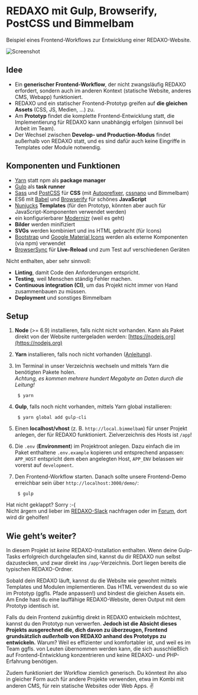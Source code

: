 # REDAXO mit Gulp, Browserify, PostCSS und Bimmelbam

Beispiel eines Frontend-Workflows zur Entwicklung einer REDAXO-Website.

![Screenshot](https://raw.githubusercontent.com/FriendsOfREDAXO/redaxo-mit-bimmelbam/assets/redaxo-mit-bimmelbam.jpg)

## Idee

* Ein __generischer Frontend-Workflow__, der nicht zwangsläufig REDAXO erfordert, sondern auch im anderen Kontext (statische Website, anderes CMS, Webapp) funktioniert.
* REDAXO und ein statischer Frontend-Prototyp greifen auf __die gleichen Assets__ (CSS, JS, Medien, …) zu.
* Am __Prototyp__ findet die komplette Frontend-Entwicklung statt, die Implementierung für REDAXO kann unabhängig erfolgen (sinnvoll bei Arbeit im Team).
* Der Wechsel zwischen __Develop- und Production-Modus__ findet außerhalb von REDAXO statt, und es sind dafür auch keine Eingriffe in Templates oder Module notwendig.

## Komponenten und Funktionen

* [Yarn](https://yarnpkg.com) statt npm als __package manager__
* [Gulp](http://gulpjs.com) als __task runner__
* [Sass](http://sass-lang.com) und [PostCSS](http://postcss.org) für __CSS__ (mit [Autoprefixer](http://autoprefixer.github.io), [cssnano](http://cssnano.co) und Bimmelbam)
* ES6 mit [Babel](http://babeljs.io) und [Browserify](http://browserify.org) für schönes __JavaScript__
* [Nunjucks](https://mozilla.github.io/nunjucks/) __Templates__ (für den Prototyp, könnten aber auch für JavaScript-Komponenten verwendet werden)
* ein konfigurierbarer [Modernizr](https://modernizr.com) (weil es geht)
* __Bilder__ werden minifiziert
* __SVGs__ werden kombiniert und ins HTML gebracht (für Icons)
* [Bootstrap](http://getbootstrap.com) und [Google Material Icons](https://material.io/icons/) werden als externe Komponenten (via npm) verwendet
* [BrowserSync](https://www.browsersync.io) für __Live-Reload__ und zum Test auf verschiedenen Geräten

Nicht enthalten, aber sehr sinnvoll:

* __Linting__, damit Code den Anforderungen entspricht.
* __Testing__, weil Menschen ständig Fehler machen.
* __Continuous integration (CI)__, um das Projekt nicht immer von Hand zusammenbauen zu müssen.
* __Deployment__ und sonstiges Bimmelbam

## Setup

1. __Node__ (>= 6.9) installieren, falls nicht nicht vorhanden. Kann als Paket direkt von der Website runtergeladen werden: [https://nodejs.org](https://nodejs.org)
2. __Yarn__ installieren, falls noch nicht vorhanden ([Anleitung](https://yarnpkg.com/en/docs/install)).
3. Im Terminal in unser Verzeichnis wechseln und mittels Yarn die benötigten Pakete holen.  
_Achtung, es kommen mehrere hundert Megabyte an Daten durch die Leitung!_  

        $ yarn

4. __Gulp__, falls noch nicht vorhanden, mittels Yarn global installieren:

        $ yarn global add gulp-cli

5. Einen __localhost/vhost__ (z. B. `http://local.bimmelbam`) für unser Projekt anlegen, der für REDAXO funktioniert. Zielverzeichnis des Hosts ist `/app`!
6. Die `.env` (__Environment__) im Projektroot anlegen. Dazu einfach die im Paket enthaltene `.env.example` kopieren und entsprechend anpassen: `APP_HOST` entspricht dem eben angelegten Host, `APP_ENV` belassen wir vorerst auf `development`.
7. Den Frontend-Workflow starten. Danach sollte unsere Frontend-Demo erreichbar sein über `http://localhost:3000/demo/`:

        $ gulp


Hat nicht geklappt? Sorry :-(  
Nicht ärgern und lieber im [REDAXO-Slack](http://redaxo.org/slack/) nachfragen oder im [Forum](http://www.redaxo.org/de/forum/allgemeines-f39/frontend-workflow-fur-redaxo-mit-gulp-browserify-postcss-t21541.html#p120663), dort wird dir geholfen!

## Wie geht’s weiter?

In diesem Projekt ist _keine_ REDAXO-Installation enthalten. Wenn deine Gulp-Tasks erfolgreich durchgelaufen sind, kannst du dir REDAXO nun selbst dazustecken, und zwar direkt ins `/app`-Verzeichnis. Dort liegen bereits die typischen REDAXO-Ordner.

Sobald dein REDAXO läuft, kannst du die Website wie gewohnt mittels Templates und Modulen implementieren. Das HTML verwendest du so wie im Prototyp (ggfls. Pfade anpassen!) und bindest die gleichen Assets ein. Am Ende hast du eine lauffähige REDAXO-Website, deren Output mit dem Prototyp identisch ist.

Falls du dein Frontend zukünftig direkt in REDAXO entwickeln möchtest, kannst du den Prototyp nun verwerfen. __Jedoch ist die Absicht dieses Projekts ausgerechnet die, dich davon zu überzeugen, Frontend grundsätzlich _außerhalb_ von REDAXO anhand des Prototyps zu entwickeln.__ Warum? Weil es effizienter und komfortabler ist, und weil es im Team ggfls. von Leuten übernommen werden kann, die sich ausschließlich auf Frontend-Entwicklung konzentrieren und keine REDAXO- und PHP-Erfahrung benötigen.

Zudem funktioniert der Workflow ziemlich generisch. Du könntest ihn also in gleicher Form auch für andere Projekte verwenden, etwa im Kombi mit anderen CMS, für rein statische Websites oder Web Apps. ✌️